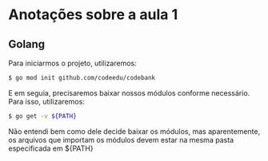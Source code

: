# Anotações sobre a aula 1

## Golang
Para iniciarmos o projeto, utilizaremos:
```sh
$ go mod init github.com/codeedu/codebank
```
E em seguia, precisaremos baixar nossos módulos conforme necessário. Para isso, utilizaremos:
```sh
$ go get -v ${PATH}
```
Não entendi bem como dele decide baixar os módulos, mas aparentemente, os arquivos que importam os módulos devem estar na mesma pasta especificada em ${PATH}